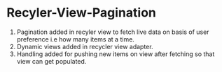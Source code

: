 # Recyler-View-Pagination

1. Pagination added in recyler view to fetch live data on basis of user preference i.e how many items at a time.
2. Dynamic views added in recycler view adapter.
3. Handling added for pushing new items on view after fetching so that view can get populated.
